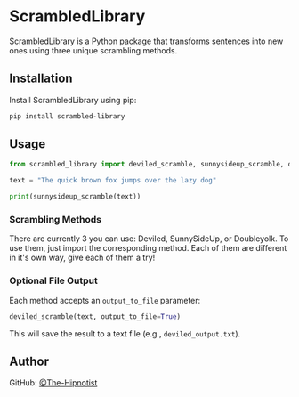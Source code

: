 # ScrambledLibrary

ScrambledLibrary is a Python package that transforms sentences into new ones using three unique scrambling methods.

## Installation

Install ScrambledLibrary using pip:
```bash
pip install scrambled-library
```

## Usage
```python
from scrambled_library import deviled_scramble, sunnysideup_scramble, double_yolk_scramble

text = "The quick brown fox jumps over the lazy dog"

print(sunnysideup_scramble(text))
```

### Scrambling Methods

There are currently 3 you can use: Deviled, SunnySideUp, or Doubleyolk. To use them, just import the corresponding method. Each of them are different in it's own way, give each of them a try!

### Optional File Output

Each method accepts an `output_to_file` parameter:

```python
deviled_scramble(text, output_to_file=True)
```
This will save the result to a text file (e.g., `deviled_output.txt`).

## Author

GitHub: [@The-Hipnotist](https://github.com/The-Hipnotist)
